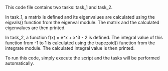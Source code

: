 This code file contains two tasks: task_1 and task_2.

In task_1, a matrix is defined and its eigenvalues are calculated using the eigvals() function from the eigenval module. The matrix and the calculated eigenvalues are then printed.

In task_2, a function f(x) = e^x + x^3 - 2 is defined. The integral value of this function from -1 to 1 is calculated using the trapezoid() function from the integrate module. The calculated integral value is then printed.

To run this code, simply execute the script and the tasks will be performed automatically.